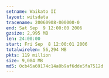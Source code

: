 ```yaml
---
setname: Waikato II
layout: witsdata
tracename: 20060908-000000-0
end: Sat Sep  9 12:00:00 2006
gzsize: 2,995 MB
len: 24:00:00
start: Fri Sep  8 12:00:01 2006
totalwirelen: 56,294 MB
pkts: 119 million
size: 9,084 MB
md5: 0cb45a69174c14a0b9af6dde5fa7512d
---
```


